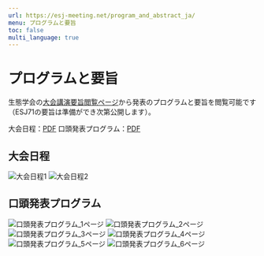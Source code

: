 ```yaml
---
url: https://esj-meeting.net/program_and_abstract_ja/
menu: プログラムと要旨
toc: false
multi_language: true
---
```


# プログラムと要旨

生態学会の[大会講演要旨閲覧ページ](https://esj.ne.jp/meeting/abst/index.html)から発表のプログラムと要旨を閲覧可能です（ESJ71の要旨は準備ができ次第公開します）。

大会日程：[PDF](https://esj-meeting.net/wp-content/uploads/2023/12/timetable_ja.pdf)
口頭発表プログラム：[PDF](https://esj-meeting.net/wp-content/uploads/2023/12/oral_presentations_ja.pdf)

## 大会日程

![大会日程1](https://esj-meeting.net/wp-content/uploads/2023/12/timetable_ja_p1.png)
![大会日程2](https://esj-meeting.net/wp-content/uploads/2023/12/timetable_ja_p2.png)

## 口頭発表プログラム

![口頭発表プログラム_1ページ](https://esj-meeting.net/wp-content/uploads/2023/12/oral_presentations_ja_p1.png)
![口頭発表プログラム_2ページ](https://esj-meeting.net/wp-content/uploads/2023/12/oral_presentations_ja_p2.png)
![口頭発表プログラム_3ページ](https://esj-meeting.net/wp-content/uploads/2023/12/oral_presentations_ja_p3.png)
![口頭発表プログラム_4ページ](https://esj-meeting.net/wp-content/uploads/2023/12/oral_presentations_ja_p4.png)
![口頭発表プログラム_5ページ](https://esj-meeting.net/wp-content/uploads/2023/12/oral_presentations_ja_p5.png)
![口頭発表プログラム_6ページ](https://esj-meeting.net/wp-content/uploads/2023/12/oral_presentations_ja_p6.png)
